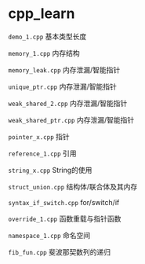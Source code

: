 # cpp_learn

`demo_1.cpp` 基本类型长度

`memory_1.cpp` 内存结构

`memory_leak.cpp` 内存泄漏/智能指针

`unique_ptr.cpp` 内存泄漏/智能指针

`weak_shared_2.cpp` 内存泄漏/智能指针

`weak_shared_ptr.cpp` 内存泄漏/智能指针

`pointer_x.cpp`  指针

`reference_1.cpp`  引用

`string_x.cpp`  String的使用

`struct_union.cpp` 结构体/联合体及其内存

`syntax_if_switch.cpp`  for/switch/if

`override_1.cpp` 函数重载与指针函数

`namespace_1.cpp`  命名空间

`fib_fun.cpp`  斐波那契数列的递归